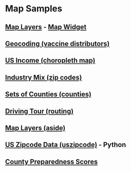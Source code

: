 # Map Samples

<!-- ## [Widget Mockup for EPA (layout)](../../resources/layout/)-->
## [Map Layers](../../../localsite/map/) - [Map Widget](../../../localsite/info/embed.html#show=360)<!-- [Older](../../map/starter/embed.html)-->  
## [Geocoding (vaccine distributors)](../../../localsite/map/neighborhood/)
## [US Income (choropleth map)](../../map/income)
## [Industry Mix (zip codes)](../../zip/leaflet/#columns=JobsAgriculture:50;JobsManufacturing:50)
## [Sets of Counties (counties)](counties/counties.html)
## [Driving Tour (routing)](../routing)
## [Map Layers (aside)](aside)
## [US Zipcode Data (uszipcode)](https://uszipcode.readthedocs.io/01-Tutorial/index.html) - Python
## [County Preparedness Scores](https://www.statnews.com/feature/coronavirus/county-preparedness-scores/)

